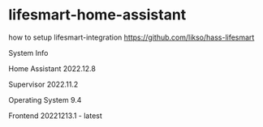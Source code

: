 # lifesmart-home-assistant
how to setup lifesmart-integration
https://github.com/likso/hass-lifesmart

System Info 

Home Assistant 2022.12.8 

Supervisor 2022.11.2

Operating System 9.4

Frontend 20221213.1 - latest
